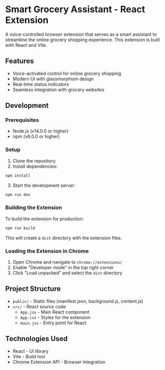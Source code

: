 # Smart Grocery Assistant - React Extension

A voice-controlled browser extension that serves as a smart assistant to streamline the online grocery shopping experience. This extension is built with React and Vite.

## Features

- Voice-activated control for online grocery shopping
- Modern UI with glassmorphism design
- Real-time status indicators
- Seamless integration with grocery websites

## Development

### Prerequisites

- Node.js (v14.0.0 or higher)
- npm (v6.0.0 or higher)

### Setup

1. Clone the repository
2. Install dependencies:

```bash
npm install
```

3. Start the development server:

```bash
npm run dev
```

### Building the Extension

To build the extension for production:

```bash
npm run build
```

This will create a `dist` directory with the extension files.

### Loading the Extension in Chrome

1. Open Chrome and navigate to `chrome://extensions/`
2. Enable "Developer mode" in the top right corner
3. Click "Load unpacked" and select the `dist` directory

## Project Structure

- `public/` - Static files (manifest.json, background.js, content.js)
- `src/` - React source code
  - `App.jsx` - Main React component
  - `App.css` - Styles for the extension
  - `main.jsx` - Entry point for React

## Technologies Used

- React - UI library
- Vite - Build tool
- Chrome Extension API - Browser integration
